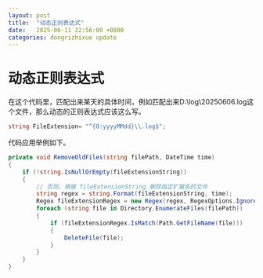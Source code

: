 ```yaml
---
layout: post
title:  "动态正则表达式"
date:   2025-06-11 22:56:00 +0800
categories: dongrizhixue update
---
```

# 动态正则表达式

在这个代码里，匹配出来某天的具体时间，例如匹配出来D:\log\20250606.log这个文件，那么动态的正则表达式应该这么写。

~~~C#
string FileExtension= "^{0:yyyyMMdd}\\.log$";
~~~

代码应用举例如下。

~~~C#
private void RemoveOldFiles(string filePath, DateTime time)
{
    if (!string.IsNullOrEmpty(fileExtensionString))
    {
        // 否则，根据 fileExtensionString 删除指定扩展名的文件
        string regex = string.Format(fileExtensionString, time);
        Regex fileExtensionRegex = new Regex(regex, RegexOptions.IgnoreCase);
        foreach (string file in Directory.EnumerateFiles(filePath))
        {
            if (fileExtensionRegex.IsMatch(Path.GetFileName(file)))
            {
                DeleteFile(file);
            }
        }
    }
}
~~~

